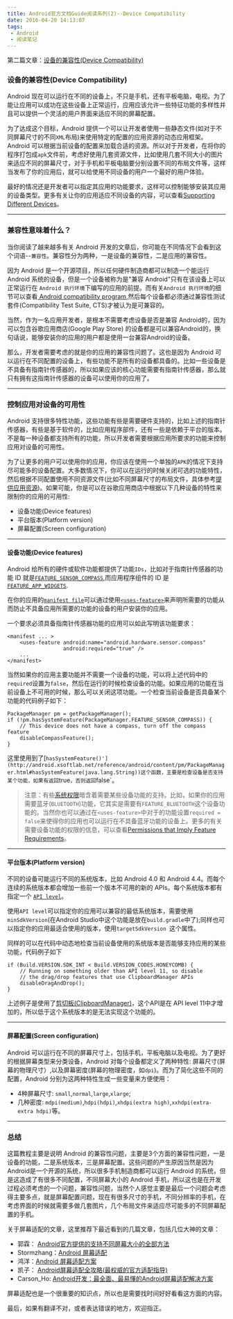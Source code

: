 ```yaml
---
title: Android官方文档Guide阅读系列(2)--Device Compatibility
date: 2016-04-20 14:13:07
tags:
 - Android
 - 阅读笔记
---
```


第二篇文章：[设备的兼容性(Device Compatibility)](http://android.xsoftlab.net/guide/practices/compatibility.html)

### 设备的兼容性(Device Compatibility)
Android 现在可以运行在不同的设备上，不只是手机，还有平板电脑，电视。为了能让应用可以成功在这些设备上正常运行，应用应该允许一些特征功能的多样性并且可以提供一个灵活的用户界面来适应不同的屏幕配置。

为了达成这个目标，Android 提供一个可以让开发者使用一些静态文件(如对于不同屏幕尺寸的不同`XML`布局)来使用特定的配置的应用资源的动态应用框架。Android 可以根据当前设备的配置来加载合适的资源。所以对于开发者，在将你的程序打包成`apk`文件前，考虑好使用几套资源文件，比如使用几套不同大小的图片来适应不同的屏幕尺寸，对于手机和平板电脑要分别设置不同的布局文件等，这样当发布了你的应用后，就可以给使用不同设备的用户一个最好的用户体验。

最好的情况还是开发者可以指定其应用的功能要求，这样可以控制能够安装其应用的设备类型。更多有关让你的应用适应不同设备的内容，可以查看[Supporting Different Devices](http://android.xsoftlab.net/training/basics/supporting-devices/index.html)。

---
### 兼容性意味着什么？
  当你阅读了越来越多有关 Android 开发的文章后，你可能在不同情况下会看到这个词语--`兼容性`。兼容性分为两种，一是设备的兼容性，二是应用的兼容性。
  
  因为 Android 是一个开源项目，所以任何硬件制造商都可以制造一个能运行 Android 系统的设备，但是一个设备被称为是"兼容 Android"只有在该设备上可以正常运行在 `Android 执行环境`下编写的应用的前提。而有关`Android 执行环境`的细节可以查看[ Android compatibility program](http://source.android.com/compatibility/overview.html),然后每个设备都必须通过兼容性测试套件(Compatibility Test Suite, CTS)才被认为是可兼容的。
  
  当然，作为一名应用开发者，是根本不需要考虑设备是否是兼容 Android的，因为可以包含谷歌应用商店(Google Play Store) 的设备都是可以兼容Android的，换句话说，能够安装你的应用的用户都是使用一台兼容Android的设备。
  
  那么，开发者需要考虑的就是你的应用的兼容性问题了。这也是因为 Android 可以运行在不同配置的设备上，有些功能不是所有的设备都具备的。比如一些设备是不具备有指南针传感器的，所以如果应该的核心功能需要有指南针传感器，那么就只有拥有这指南针传感器的设备可以使用你的应用了。

---
### 控制应用对设备的可用性
  Android 支持很多特性功能，这些功能有些是需要硬件支持的，比如上述的指南针传感器，有些是基于软件的，比如应用程序部件，还有一些是依赖于平台的版本。不是每一种设备都支持所有的功能，所以开发者需要根据应用所要求的功能来控制应用对设备的可用性。
  
  为了让更多的用户可以使用你的应用，你应该在使用一个单独的`APK`的情况下支持尽可能多的设备配置。大多数情况下，你可以在运行的时候关闭可选的功能特性，然后根据不同配置使用不同资源文件(比如不同屏幕尺寸的布局文件，具体参考[提供应用资源](http://android.xsoftlab.net/guide/topics/resources/providing-resources.html))。如果可能，你是可以在谷歌应用商店中根据以下几种设备的特性来限制你的应用的可用性:
  
  * 设备功能(Device features)
  * 平台版本(Platform version)
  * 屏幕配置(Screen configuration)

---
#### 设备功能(Device features)
  Android 给所有的硬件或软件功能都提供了功能`IDs`，比如对于指南针传感器的功能 ID 就是[`FEATURE_SENSOR_COMPASS`](http://android.xsoftlab.net/reference/android/content/pm/PackageManager.html#FEATURE_SENSOR_COMPASS),而应用程序组件的 ID 是[`FEATURE_APP_WIDGETS`](http://android.xsoftlab.net/reference/android/content/pm/PackageManager.html#FEATURE_APP_WIDGETS).
  
  在你的应用的[`manifest file`](http://android.xsoftlab.net/guide/topics/manifest/manifest-intro.html)可以通过使用[`<uses-feature>`](http://android.xsoftlab.net/guide/topics/manifest/uses-feature-element.html)来声明所需要的功能从而防止不具备应用所需要的功能的设备的用户安装你的应用。
  
  一个要求必须具备指南针传感器功能的应用可以如此写明该功能要求：
  
```
<manifest ... >
    <uses-feature android:name="android.hardware.sensor.compass"
                  android:required="true" />
    ...
</manifest>
```

  当然如果你的应用主要功能并不需要一个设备的功能，可以将上述代码中的`required`设置为`false`，然后在运行的时候检查设备的功能。如果应用的功能在当前设备上不可用的时候，那么可以关闭这项功能。一个检查当前设备是否具备某个功能的代码例子如下：
  
```
PackageManager pm = getPackageManager();
if (!pm.hasSystemFeature(PackageManager.FEATURE_SENSOR_COMPASS)) {
    // This device does not have a compass, turn off the compass feature
    disableCompassFeature();
}
```
这里使用到了[`hasSystemFeature()'](http://android.xsoftlab.net/reference/android/content/pm/PackageManager.html#hasSystemFeature(java.lang.String))这个函数，主要是检查设备是否支持某个功能，如果有返回`true`，否则返回`false`。

> 注意：有些[系统权限](http://android.xsoftlab.net/guide/topics/security/permissions.html)暗含着需要某些设备功能的支持。比如，如果你的应用需要蓝牙(`BLUETOOTH`)功能，它其实是需要有`FEATURE_BLUETOOTH`这个设备功能的。当然你也可以通过在`<uses-feature>`中对于的功能设置`required = false`来使得你的应用也可以运行在不具备蓝牙功能的设备上。更多的有关需要设备功能的权限的信息，可以查看[Permissions that Imply Feature Requirements](http://android.xsoftlab.net/guide/topics/manifest/uses-feature-element.html#permissions)。

---
#### 平台版本(Platform version)
  不同的设备可能运行不同的系统版本，比如 Android 4.0 和 Android 4.4。而每个连续的系统版本都会增加一些前一个版本不可用的新的 APIs。每个系统版本都有指定一个 [`API level`](http://android.xsoftlab.net/guide/topics/manifest/uses-sdk-element.html#ApiLevels)。
  
  使用`API level`可以指定你的应用可以兼容的最低系统版本，需要使用`minSdkVersion`(在Android Studio中这个功能是放在`build.gradle`中了);同样也可以指定你的应用最适合使用的版本，使用`targetSdkVersion `这个属性。
  
  同样的可以在代码中动态地检查当前设备使用的系统版本是否能够支持应用的某些功能，代码例子如下
  
```
if (Build.VERSION.SDK_INT < Build.VERSION_CODES.HONEYCOMB) {
    // Running on something older than API level 11, so disable
    // the drag/drop features that use ClipboardManager APIs
    disableDragAndDrop();
}
```
上述例子是使用了[剪切板(ClipboardManager)](http://android.xsoftlab.net/reference/android/content/ClipboardManager.html)，这个API是在 API level 11中才增加的，所以低于这个系统版本的是无法实现这个功能的。

---
#### 屏幕配置(Screen configuration)
  Android 可以运行在不同的屏幕尺寸上，包括手机，平板电脑以及电视。为了更好的根据屏幕类型来分类设备，Android 对每个设备都定义了两种特性: 屏幕尺寸(屏幕的物理尺寸）,以及屏幕密度(屏幕的物理密度，如`dpi`)。而为了简化这些不同的配置，Android 分别为这两种特性生成一些变量来方便使用：
  * 4种屏幕尺寸: `small`,`normal`,`large`,`xlarge`;
  * 几种密度: `mdpi(medium)`,`hdpi(hdpi)`,`xhdpi(extra high)`,`xxhdpi(extra-extra hdpi)`等。

  

---
### 总结
  这篇教程主要是说明 Android 的兼容性问题，主要是3个方面的兼容性问题，一是设备的功能，二是系统版本，三是屏幕配置。这些问题的产生原因当然是因为Android是一个开源的系统，所以很多手机制造商都可以运行 Android 的系统，但是这造成了有很多不同配置，不同屏幕大小的 Android 手机，所以这也是在开发过程必须考虑的一个问题，兼容性问题，当然个人感觉主要是最后一个问题会考虑得主要多点，就是屏幕配置问题，现在有很多尺寸的手机，不同分辨率的手机，在考虑界面的时候就需要多做几套图片，几个布局文件来适应尽可能多的不同屏幕配置的手机。
  
  关于屏幕适配的文章，这里推荐下最近看到的几篇文章，包括几位大神的文章：
  * 郭霖： [Android官方提供的支持不同屏幕大小的全部方法](http://blog.csdn.net/guolin_blog/article/details/8830286)
  * Stormzhang：[Android 屏幕适配](http://stormzhang.com/android/2014/05/16/android-screen-adaptation/)
  * 鸿洋：[Android 屏幕适配方案](http://blog.csdn.net/lmj623565791/article/details/45460089)
  * 凯子： [Android屏幕适配全攻略(最权威的官方适配指导)](http://blog.csdn.net/zhaokaiqiang1992/article/details/45419023)
  * Carson_Ho: [Android开发：最全面、最易懂的Android屏幕适配解决方案](http://www.jianshu.com/p/ec5a1a30694b)

  屏幕适配也是一个很重要的知识点，所以也是需要找时间好好看看这方面的内容。
  
  最后，如果有翻译不对，或者表达错误的地方，欢迎指正。

